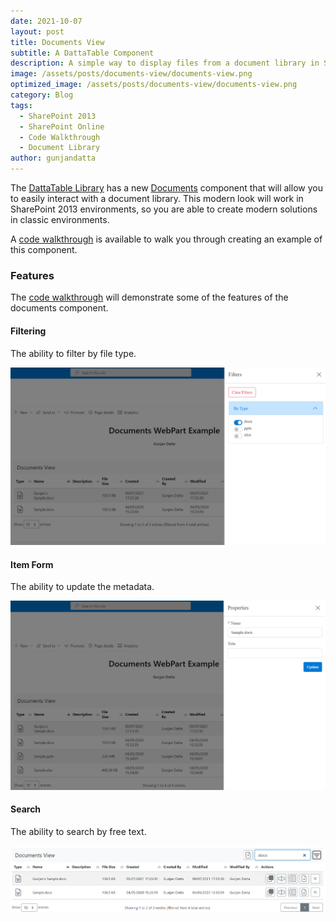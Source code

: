 ```yaml
---
date: 2021-10-07
layout: post
title: Documents View
subtitle: A DattaTable Component
description: A simple way to display files from a document library in SharePoint 2013/Online.
image: /assets/posts/documents-view/documents-view.png
optimized_image: /assets/posts/documents-view/documents-view.png
category: Blog
tags:
  - SharePoint 2013
  - SharePoint Online
  - Code Walkthrough
  - Document Library
author: gunjandatta
---
```


The [DattaTable Library](https://datta-framework.github.io/dattatable) has a new [Documents](https://datta-framework.github.io/dattatable/classes/Documents.html) component that will allow you to easily interact with a document library. This modern look will work in SharePoint 2013 environments, so you are able to create modern solutions in classic environments.

A [code walkthrough](https://github.com/datta-framework/documents-wp/wiki) is available to walk you through creating an example of this component.

### Features

The [code walkthrough](https://github.com/datta-framework/documents-wp/wiki) will demonstrate some of the features of the documents component.

#### Filtering

The ability to filter by file type.

![filtering](/assets/posts/documents-view/filterByType.png)

#### Item Form

The ability to update the metadata.

![item form](/assets/posts/documents-view/itemForm.png)

#### Search

The ability to search by free text.

![search](/assets/posts/documents-view/search.png)

